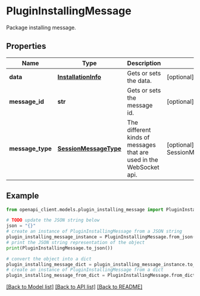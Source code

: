 # PluginInstallingMessage

Package installing message.

## Properties

Name | Type | Description | Notes
------------ | ------------- | ------------- | -------------
**data** | [**InstallationInfo**](InstallationInfo.md) | Gets or sets the data. | [optional] 
**message_id** | **str** | Gets or sets the message id. | [optional] 
**message_type** | [**SessionMessageType**](SessionMessageType.md) | The different kinds of messages that are used in the WebSocket api. | [optional] [readonly] [default to SessionMessageType.PACKAGEINSTALLING]

## Example

```python
from openapi_client.models.plugin_installing_message import PluginInstallingMessage

# TODO update the JSON string below
json = "{}"
# create an instance of PluginInstallingMessage from a JSON string
plugin_installing_message_instance = PluginInstallingMessage.from_json(json)
# print the JSON string representation of the object
print(PluginInstallingMessage.to_json())

# convert the object into a dict
plugin_installing_message_dict = plugin_installing_message_instance.to_dict()
# create an instance of PluginInstallingMessage from a dict
plugin_installing_message_from_dict = PluginInstallingMessage.from_dict(plugin_installing_message_dict)
```
[[Back to Model list]](../README.md#documentation-for-models) [[Back to API list]](../README.md#documentation-for-api-endpoints) [[Back to README]](../README.md)


